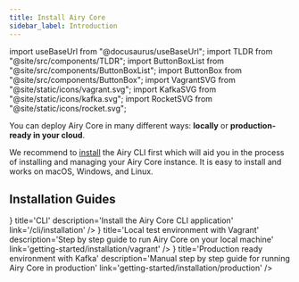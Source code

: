 ```yaml
---
title: Install Airy Core
sidebar_label: Introduction
---
```


import useBaseUrl from "@docusaurus/useBaseUrl";
import TLDR from "@site/src/components/TLDR";
import ButtonBoxList from "@site/src/components/ButtonBoxList";
import ButtonBox from "@site/src/components/ButtonBox";
import VagrantSVG from "@site/static/icons/vagrant.svg";
import KafkaSVG from "@site/static/icons/kafka.svg";
import RocketSVG from "@site/static/icons/rocket.svg";

<TLDR>

You can deploy Airy Core in many different ways: **locally** or
**production-ready in your cloud**.

 </TLDR>

We recommend to [install](/cli/installation.md) the Airy CLI first which will
aid you in the process of installing and managing your Airy Core instance. It is
easy to install and works on macOS, Windows, and Linux.

## Installation Guides

<ButtonBoxList>
<ButtonBox
icon={() => <RocketSVG />}
title='CLI'
description='Install the Airy Core CLI application'
link='/cli/installation'
/>
<ButtonBox
icon={() => <VagrantSVG />}
title='Local test environment with Vagrant'
description='Step by step guide to run Airy Core on your local machine'
link='getting-started/installation/vagrant'
/>
<ButtonBox
icon={() => <KafkaSVG />}
title='Production ready environment with Kafka'
description='Manual step by step guide for running Airy Core in production'
link='getting-started/installation/production'
/>
</ButtonBoxList>
